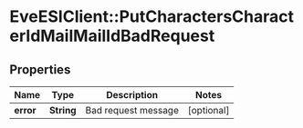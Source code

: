 # EveESIClient::PutCharactersCharacterIdMailMailIdBadRequest

## Properties
Name | Type | Description | Notes
------------ | ------------- | ------------- | -------------
**error** | **String** | Bad request message | [optional] 


